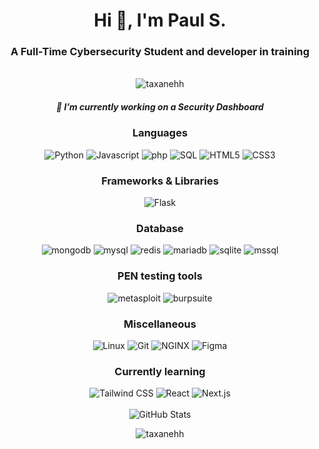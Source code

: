 <div align="center">
<h1 align="center">Hi 👋, I'm Paul S.</h1>
<h3 align="center">A Full-Time Cybersecurity Student and developer in training</h3>
<br/>

<div>
  <img src="https://komarev.com/ghpvc/?username=taxanehh&label=Profile%20views&color=0e75b6&style=flat" alt="taxanehh" /> </p>
<div/>
  
<div>
  <h5> 🔭 I’m currently working on a Security Dashboard <h5/>
</div>

<h3>Languages</h3>
  <div>
    <img alt="Python" src="https://img.shields.io/badge/-Python-18181b?style=for-the-badge&logo=python&logoColor=3c3cf0">
    <img alt="Javascript" src="https://img.shields.io/badge/-Javascript-18181b?style=for-the-badge&logo=javascript&logoColor=3c3cf0">
    <img alt="php" src="https://img.shields.io/badge/-PhP-18181b?style=for-the-badge&logo=php&logoColor=3c3cf0">
    <img alt="SQL" src="https://img.shields.io/badge/-SQL-18181b?style=for-the-badge&logo=postgresql&logoColor=3c3cf0">
    <img alt="HTML5" src="https://img.shields.io/badge/-HTML5-18181b?style=for-the-badge&logo=html5&logoColor=3c3cf0">
    <img alt="CSS3" src="https://img.shields.io/badge/-CSS3-18181b?style=for-the-badge&logo=css3&logoColor=3c3cf0">
  </div>

<h3>Frameworks & Libraries</h3>
  <div>
    <img alt="Flask" src="https://img.shields.io/badge/-Flask-18181b?style=for-the-badge&logo=flask&logoColor=3c3cf0">
  </div>

<h3>Database</h3>
  <div>
    <img alt="mongodb" src="https://img.shields.io/badge/-mongodb-18181b?style=for-the-badge&logo=mongodb&logoColor=3c3cf0">
    <img alt="mysql" src="https://img.shields.io/badge/-mysql-18181b?style=for-the-badge&logo=mysql&logoColor=3c3cf0">
    <img alt="redis" src="https://img.shields.io/badge/-redis-18181b?style=for-the-badge&logo=redis&logoColor=3c3cf0">
    <img alt="mariadb" src="https://img.shields.io/badge/-mariadb-18181b?style=for-the-badge&logo=mariadb&logoColor=3c3cf0">
    <img alt="sqlite" src="https://img.shields.io/badge/-sqlite-18181b?style=for-the-badge&logo=sqlite&logoColor=3c3cf0">
    <img alt="mssql" src="https://img.shields.io/badge/-mssql-18181b?style=for-the-badge&logo=mssql&logoColor=3c3cf0">
  </div>

<h3>PEN testing tools</h3>
  <div>
    <img alt="metasploit" src="https://img.shields.io/badge/-metasploit-18181b?style=for-the-badge&logo=metasploit&logoColor=3c3cf0">
    <img alt="burpsuite" src="https://img.shields.io/badge/-burpsuite-18181b?style=for-the-badge&logo=burpsuite&logoColor=3c3cf0">
  </div>

<h3>Miscellaneous</h3>
  <div>
    <img alt="Linux" src="https://img.shields.io/badge/-Linux-18181b?style=for-the-badge&logo=linux&logoColor=3c3cf0">
    <img alt="Git" src="https://img.shields.io/badge/-Git-18181b?style=for-the-badge&logo=git&logoColor=3c3cf0">
    <img alt="NGINX" src="https://img.shields.io/badge/-NGINX-18181b?style=for-the-badge&logo=nginx&logoColor=3c3cf0">
    <img alt="Figma" src="https://img.shields.io/badge/-Figma-18181b?style=for-the-badge&logo=figma&logoColor=3c3cf0">
  </div>

<h3>Currently learning</h3>
  <div>
    <img alt="Tailwind CSS" src="https://img.shields.io/badge/-Tailwind CSS-18181b?style=for-the-badge&logo=tailwindcss&logoColor=3c3cf0">
    <img alt="React" src="https://img.shields.io/badge/-React-18181b?style=for-the-badge&logo=react&logoColor=3c3cf0">
    <img alt="Next.js" src="https://img.shields.io/badge/-Next.js-18181b?style=for-the-badge&logo=next.js&logoColor=3c3cf0">
  </div>
<br/>

<div>
  <img alt="GitHub Stats" src="https://github-readme-stats.vercel.app/api?username=taxanehh&count_private=true&show_icons=true&title_color=3c3cf0&text_color=ffffff&icon_color=F43F5E&bg_color=18181b">
</div>

<p><img align="center" src="https://github-readme-streak-stats.herokuapp.com/?user=taxanehh&" alt="taxanehh" /></p>

